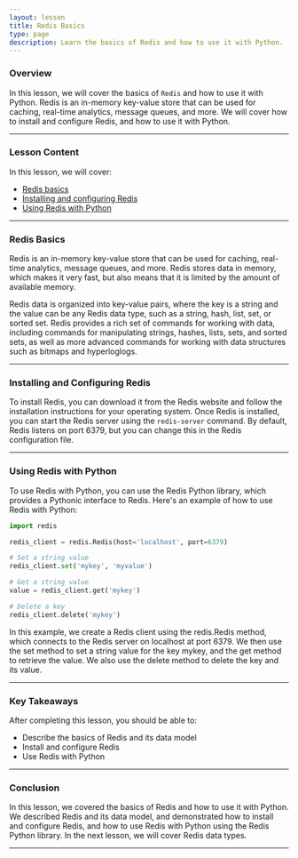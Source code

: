 ```yaml
---
layout: lesson
title: Redis Basics
type: page
description: Learn the basics of Redis and how to use it with Python.
---
```


<!-- ![Cover photo of Redis basics](assets/redis-basics.jpg){:class="cover"} -->

### Overview

In this lesson, we will cover the basics of `Redis` and how to use it with Python. Redis is an in-memory key-value store that can be used for caching, real-time analytics, message queues, and more. We will cover how to install and configure Redis, and how to use it with Python.

---

### Lesson Content

In this lesson, we will cover:

* [Redis basics](#redis-basics)
* [Installing and configuring Redis](#installing-and-configuring-redis)
* [Using Redis with Python](#using-redis-with-python)

---

### Redis Basics

Redis is an in-memory key-value store that can be used for caching, real-time analytics, message queues, and more. Redis stores data in memory, which makes it very fast, but also means that it is limited by the amount of available memory.

Redis data is organized into key-value pairs, where the key is a string and the value can be any Redis data type, such as a string, hash, list, set, or sorted set. Redis provides a rich set of commands for working with data, including commands for manipulating strings, hashes, lists, sets, and sorted sets, as well as more advanced commands for working with data structures such as bitmaps and hyperloglogs.

---

### Installing and Configuring Redis

To install Redis, you can download it from the Redis website and follow the installation instructions for your operating system. Once Redis is installed, you can start the Redis server using the `redis-server` command. By default, Redis listens on port 6379, but you can change this in the Redis configuration file.

---

### Using Redis with Python

To use Redis with Python, you can use the Redis Python library, which provides a Pythonic interface to Redis. Here's an example of how to use Redis with Python:

```python
import redis

redis_client = redis.Redis(host='localhost', port=6379)

# Set a string value
redis_client.set('mykey', 'myvalue')

# Get a string value
value = redis_client.get('mykey')

# Delete a key
redis_client.delete('mykey')
```

In this example, we create a Redis client using the redis.Redis method, which connects to the Redis server on localhost at port 6379. We then use the set method to set a string value for the key mykey, and the get method to retrieve the value. We also use the delete method to delete the key and its value.

---

### Key Takeaways

After completing this lesson, you should be able to:

* Describe the basics of Redis and its data model
* Install and configure Redis
* Use Redis with Python

---

### Conclusion

In this lesson, we covered the basics of Redis and how to use it with Python. We described Redis and its data model, and demonstrated how to install and configure Redis, and how to use Redis with Python using the Redis Python library. In the next lesson, we will cover Redis data types.

---

